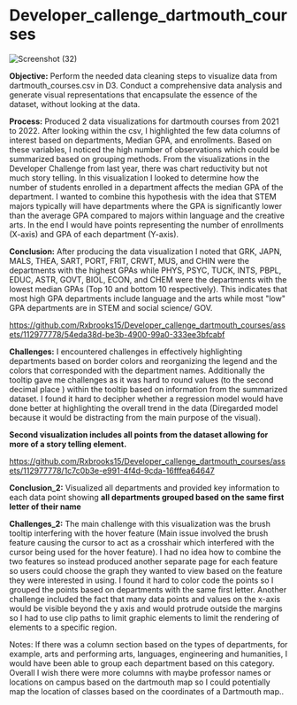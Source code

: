 # Developer_callenge_dartmouth_courses

![Screenshot (32)](https://github.com/Rxbrooks15/Developer_callenge_dartmouth_courses/assets/112977778/bbd22451-dc40-4023-a60f-08fef2f71598)

**Objective:** Perform the needed data cleaning steps to visualize data from dartmouth_courses.csv in D3. Conduct a comprehensive data analysis and generate visual representations that encapsulate the essence of the dataset, without looking at the data.

**Process:** Produced 2 data visualizations for dartmouth courses from 2021 to 2022. After looking within the csv, I highlighted the few data columns of interest based on departments, Median GPA, and enrollments. Based on these variables, I noticed the high number of observations which could be summarized based on grouping methods. From the visualizations in the Developer Challenge from last year, there was chart reductivity but not much story telling. In this visualization I looked to determine how the number of students enrolled in a department affects the median GPA of the department. I wanted to combine this hypothesis with the idea that STEM majors typically will have departments where the GPA is significantly lower than the average GPA compared to majors within language and the creative arts. In the end I would have points representing the number of enrollments (X-axis) and GPA of each department (Y-axis). 

**Conclusion:** After producing the data visualization I noted that GRK, JAPN, MALS, THEA, SART, PORT, FRIT, CRWT, MUS, and CHIN were the departments with the highest GPAs while PHYS, PSYC, TUCK, INTS, PBPL, EDUC, ASTR, GOVT, BIOL, ECON, and CHEM were the departments with the lowest median GPAs (Top 10 and bottom 10 respectively). This indicates that most high GPA departments include language and the arts while most "low" GPA departments are in STEM and social science/ GOV. 

https://github.com/Rxbrooks15/Developer_callenge_dartmouth_courses/assets/112977778/54eda38d-be3b-4900-99a0-333ee3bfcabf

**Challenges:**  I encountered challenges in effectively highlighting departments based on border colors and reorganizing the legend and the colors that corresponded with the department names. Additionally the tooltip gave me challenges as it was hard to round values (to the second decimal place ) within the tooltip based on information from the summarized dataset. I found it hard to decipher whether a regression model would have done better at highlighting the overall trend in the data (Diregarded model because it would be distracting from the main purpose of the visual).

**Second visualization includes all points from the dataset allowing for more of a story telling element.**

https://github.com/Rxbrooks15/Developer_callenge_dartmouth_courses/assets/112977778/1c7c0b3e-e991-4f4d-9cda-16fffea64647

**Conclusion_2:** Visualized all departments and provided key information to each data point showing **all departments grouped based on the same first letter of their name**

**Challenges_2:** The main challenge with this visualization was the brush tooltip interfering with the hover feature (Main issue involved the brush feature causing the cursor to act as a crosshair which interfered with the cursor being used for the hover feature). I had no idea how to combine the two features so instead produced another separate page for each feature so users could choose the graph they wanted to view based on the feature they were interested in using. I found it hard to color code the points so I grouped the points based on departments with the same first letter. Another challenge included the fact that many data points and values on the x-axis would be visible beyond the y axis and would protrude outside the margins so I had to use clip paths to limit graphic elements to limit the rendering of elements to a specific region.

Notes: If there was a column section based on the types of departments, for example, arts and performing arts, languages, engineering and humanities, I would have been able to group each department based on this category. Overall I wish there were more columns with maybe professor names or locations on campus based on the dartmouth map so I could potentially map the location of classes based on the coordinates of a Dartmouth map..


